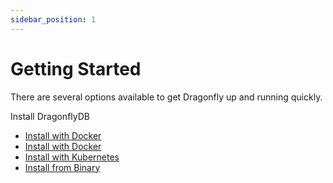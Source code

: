 ```yaml
---
sidebar_position: 1
---
```


# Getting Started

There are several options available to get Dragonfly up and running quickly. 

Install DragonflyDB
- [Install with Docker](../getting-started/docker)
- [Install with Docker](../getting-started/docker-compose)
- [Install with Kubernetes](../getting-started/kubernetes)
- [Install from Binary](../getting-started/binary)
